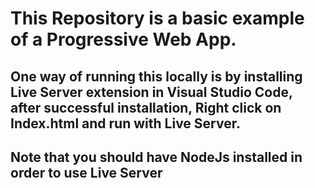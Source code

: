 # This Repository is a basic example of a Progressive Web App.

## One way of running this locally is by installing Live Server extension in Visual Studio Code, after successful installation, Right click on Index.html and run with Live Server.
## Note that you should have NodeJs installed in order to use Live Server
